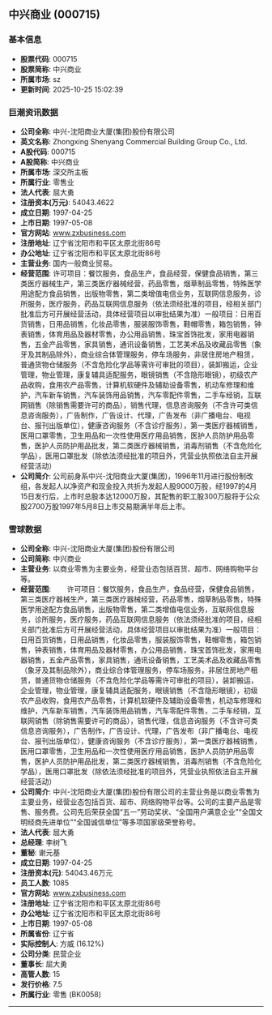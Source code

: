 ## 中兴商业 (000715)

### 基本信息

- **股票代码**: 000715
- **股票简称**: 中兴商业
- **所属市场**: sz
- **更新时间**: 2025-10-25 15:02:39

### 巨潮资讯数据

- **公司全称**: 中兴-沈阳商业大厦(集团)股份有限公司
- **英文名称**: Zhongxing Shenyang Commercial Building Group Co., Ltd.
- **A股代码**: 000715
- **A股简称**: 中兴商业
- **所属市场**: 深交所主板
- **所属行业**: 零售业
- **法人代表**: 屈大勇
- **注册资本(万元)**: 54043.4622
- **成立日期**: 1997-04-25
- **上市日期**: 1997-05-08
- **官方网站**: www.zxbusiness.com
- **注册地址**: 辽宁省沈阳市和平区太原北街86号
- **办公地址**: 辽宁省沈阳市和平区太原北街86号
- **主营业务**: 国内一般商业贸易。
- **经营范围**: 许可项目：餐饮服务，食品生产，食品经营，保健食品销售，第三类医疗器械生产，第三类医疗器械经营，药品零售，烟草制品零售，特殊医学用途配方食品销售，出版物零售，第二类增值电信业务，互联网信息服务，诊所服务，医疗服务，药品互联网信息服务（依法须经批准的项目，经相关部门批准后方可开展经营活动，具体经营项目以审批结果为准）一般项目：日用百货销售，日用品销售，化妆品零售，服装服饰零售，鞋帽零售，箱包销售，钟表销售，体育用品及器材零售，办公用品销售，珠宝首饰批发，家用电器销售，五金产品零售，家具销售，通讯设备销售，工艺美术品及收藏品零售（象牙及其制品除外），商业综合体管理服务，停车场服务，非居住房地产租赁，普通货物仓储服务（不含危险化学品等需许可审批的项目），装卸搬运，企业管理，物业管理，康复辅具适配服务，眼镜销售（不含隐形眼镜），初级农产品收购，食用农产品零售，计算机软硬件及辅助设备零售，机动车修理和维护，汽车新车销售，汽车装饰用品销售，汽车零配件零售，二手车经销，互联网销售（除销售需要许可的商品），销售代理，信息咨询服务（不含许可类信息咨询服务），广告制作，广告设计、代理，广告发布（非广播电台、电视台、报刊出版单位），健康咨询服务（不含诊疗服务），第一类医疗器械销售，医用口罩零售，卫生用品和一次性使用医疗用品销售，医护人员防护用品零售，医护人员防护用品批发，第二类医疗器械销售，消毒剂销售（不含危险化学品），医用口罩批发（除依法须经批准的项目外，凭营业执照依法自主开展经营活动）
- **公司简介**: 公司前身系中兴-沈阳商业大厦(集团)，1996年11月进行股份制改组，各发起人以净资产和现金投入共折为发起人股9000万股，经1997的4月15日发行后，上市时总股本达12000万股，其配售的职工股300万股将于公众股2700万股1997年5月8日上市交易期满半年后上市。

### 雪球数据

- **公司全称**: 中兴-沈阳商业大厦(集团)股份有限公司
- **公司简称**: 中兴商业
- **主营业务**: 以商业零售为主要业务，经营业态包括百货、超市、网络购物平台等。
- **经营范围**: 　　许可项目：餐饮服务，食品生产，食品经营，保健食品销售，第三类医疗器械生产，第三类医疗器械经营，药品零售，烟草制品零售，特殊医学用途配方食品销售，出版物零售，第二类增值电信业务，互联网信息服务，诊所服务，医疗服务，药品互联网信息服务（依法须经批准的项目，经相关部门批准后方可开展经营活动，具体经营项目以审批结果为准）一般项目：日用百货销售，日用品销售，化妆品零售，服装服饰零售，鞋帽零售，箱包销售，钟表销售，体育用品及器材零售，办公用品销售，珠宝首饰批发，家用电器销售，五金产品零售，家具销售，通讯设备销售，工艺美术品及收藏品零售（象牙及其制品除外），商业综合体管理服务，停车场服务，非居住房地产租赁，普通货物仓储服务（不含危险化学品等需许可审批的项目），装卸搬运，企业管理，物业管理，康复辅具适配服务，眼镜销售（不含隐形眼镜），初级农产品收购，食用农产品零售，计算机软硬件及辅助设备零售，机动车修理和维护，汽车新车销售，汽车装饰用品销售，汽车零配件零售，二手车经销，互联网销售（除销售需要许可的商品），销售代理，信息咨询服务（不含许可类信息咨询服务），广告制作，广告设计、代理，广告发布（非广播电台、电视台、报刊出版单位），健康咨询服务（不含诊疗服务），第一类医疗器械销售，医用口罩零售，卫生用品和一次性使用医疗用品销售，医护人员防护用品零售，医护人员防护用品批发，第二类医疗器械销售，消毒剂销售（不含危险化学品），医用口罩批发（除依法须经批准的项目外，凭营业执照依法自主开展经营活动）
- **公司简介**: 中兴-沈阳商业大厦(集团)股份有限公司的主营业务是以商业零售为主要业务，经营业态包括百货、超市、网络购物平台等。公司的主要产品是零售、服务费。公司先后荣获全国“五一”劳动奖状、“全国用户满意企业”“全国文明经商先进单位”“全国诚信单位”等多项国家级荣誉称号。
- **法人代表**: 屈大勇
- **总经理**: 李树飞
- **董秘**: 谢元基
- **成立日期**: 1997-04-25
- **注册资本(元)**: 54043.46万元
- **员工人数**: 1085
- **官方网站**: www.zxbusiness.com
- **注册地址**: 辽宁省沈阳市和平区太原北街86号
- **办公地址**: 辽宁省沈阳市和平区太原北街86号
- **上市日期**: 1997-05-08
- **所属省份**: 辽宁省
- **实际控制人**: 方威 (16.12%)
- **公司分类**: 民营企业
- **董事长**: 屈大勇
- **高管人数**: 15
- **发行价格**: 7.5
- **所属行业**: 零售 (BK0058)

---